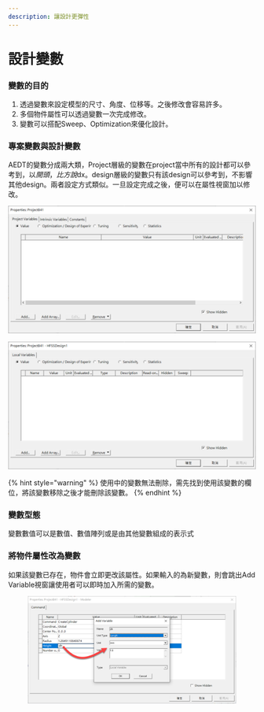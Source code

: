 ```yaml
---
description: 讓設計更彈性
---
```


# 設計變數

### 變數的目的

1. 透過變數來設定模型的尺寸、角度、位移等。之後修改會容易許多。
2. 多個物件屬性可以透過變數一次完成修改。
3. 變數可以搭配Sweep、Optimization來優化設計。

### 專案變數與設計變數

AEDT的變數分成兩大類，Project層級的變數在project當中所有的設計都可以參考到，以$開頭，比方說$dx。design層級的變數只有該design可以參考到，不影響其他design。兩者設定方式類似。一旦設定完成之後，便可以在屬性視窗加以修改。

![](<../.gitbook/assets/image (5).png>)

![](<../.gitbook/assets/image (1) (1).png>)

{% hint style="warning" %}
使用中的變數無法刪除，需先找到使用該變數的欄位，將該變數移除之後才能刪除該變數。
{% endhint %}

### 變數型態

變數數值可以是數值、數值陣列或是由其他變數組成的表示式

### 將物件屬性改為變數

如果該變數已存在，物件會立即更改該屬性。如果輸入的為新變數，則會跳出Add Variable視窗讓使用者可以即時加入所需的變數。

<figure><img src="../.gitbook/assets/image (3) (2).png" alt=""><figcaption></figcaption></figure>

